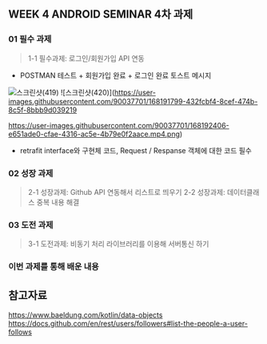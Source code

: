 ## WEEK 4 ANDROID SEMINAR 4차 과제

### 01 필수 과제

> 1-1 필수과제: 로그인/회원가입 API 연동

- POSTMAN 테스트 + 회원가입 완료 + 로그인 완료 토스트 메시지

![스크린샷(419)](https://user-images.githubusercontent.com/90037701/168191793-45524e96-5b00-4200-b554-94b2bee6ca40.png)
![스크린샷(420)](https://user-images.githubusercontent.com/90037701/168191799-432fcbf4-8cef-474b-8c5f-8bbb9d039219

https://user-images.githubusercontent.com/90037701/168192406-e651ade0-cfae-4316-ac5e-4b79e0f2aace.mp4.png)


- retrafit interface와 구현체 코드, Request / Respanse 객체에 대한 코드 필수

### 02 성장 과제

> 2-1 성장과제: Github API 연동해서 리스트로 띄우기
> 2-2 성장과제: 데이터클래스 중복 내용 해결

### 03 도전 과제

> 3-1 도전과제: 비동기 처리 라이브러리를 이용해 서버통신 하기

### 이번 과제를 통해 배운 내용

## __참고자료__

https://www.baeldung.com/kotlin/data-objects
https://docs.github.com/en/rest/users/followers#list-the-people-a-user-follows
       
